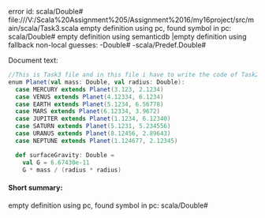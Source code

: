 error id: scala/Double#
file:///V:/Scala%20Assignment%205/Assignment%2016/my16project/src/main/scala/Task3.scala
empty definition using pc, found symbol in pc: scala/Double#
empty definition using semanticdb
|empty definition using fallback
non-local guesses:
	 -Double#
	 -scala/Predef.Double#

Document text:

```scala
//This is Task3 file and in this file i have to write the code of Task2 also
enum Planet(val mass: Double, val radius: Double):
  case MERCURY extends Planet(3.123, 2.1234)
  case VENUS extends Planet(4.12334, 6.1234)
  case EARTH extends Planet(5.1234, 6.56778)
  case MARS extends Planet(6.12334, 3.9672)
  case JUPITER extends Planet(1.1234, 6.12340)
  case SATURN extends Planet(5.1231, 5.234556)
  case URANUS extends Planet(8.12456, 2.89643)
  case NEPTUNE extends Planet(1.124677, 2.12345)

  def surfaceGravity: Double =
    val G = 6.67430e-11
    G * mass / (radius * radius)
```

#### Short summary: 

empty definition using pc, found symbol in pc: scala/Double#